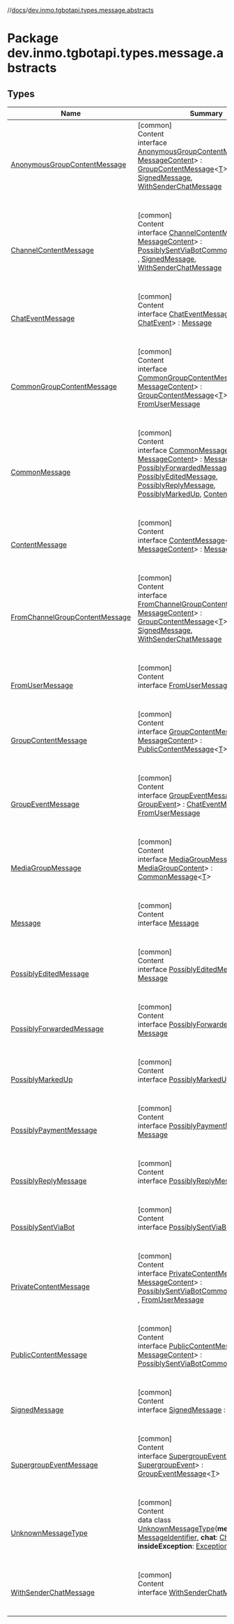 //[docs](../../index.md)/[dev.inmo.tgbotapi.types.message.abstracts](index.md)



# Package dev.inmo.tgbotapi.types.message.abstracts  


## Types  
  
|  Name |  Summary | 
|---|---|
| <a name="dev.inmo.tgbotapi.types.message.abstracts/AnonymousGroupContentMessage///PointingToDeclaration/"></a>[AnonymousGroupContentMessage](-anonymous-group-content-message/index.md)| <a name="dev.inmo.tgbotapi.types.message.abstracts/AnonymousGroupContentMessage///PointingToDeclaration/"></a>[common]  <br>Content  <br>interface [AnonymousGroupContentMessage](-anonymous-group-content-message/index.md)<[T](-anonymous-group-content-message/index.md) : [MessageContent](../dev.inmo.tgbotapi.types.message.content.abstracts/-message-content/index.md)> : [GroupContentMessage](-group-content-message/index.md)<[T](-anonymous-group-content-message/index.md)> , [SignedMessage](-signed-message/index.md), [WithSenderChatMessage](-with-sender-chat-message/index.md)  <br><br><br>|
| <a name="dev.inmo.tgbotapi.types.message.abstracts/ChannelContentMessage///PointingToDeclaration/"></a>[ChannelContentMessage](-channel-content-message/index.md)| <a name="dev.inmo.tgbotapi.types.message.abstracts/ChannelContentMessage///PointingToDeclaration/"></a>[common]  <br>Content  <br>interface [ChannelContentMessage](-channel-content-message/index.md)<[T](-channel-content-message/index.md) : [MessageContent](../dev.inmo.tgbotapi.types.message.content.abstracts/-message-content/index.md)> : [PossiblySentViaBotCommonMessage](../dev.inmo.tgbotapi.types.message.content.abstracts/-possibly-sent-via-bot-common-message/index.md)<[T](-channel-content-message/index.md)> , [SignedMessage](-signed-message/index.md), [WithSenderChatMessage](-with-sender-chat-message/index.md)  <br><br><br>|
| <a name="dev.inmo.tgbotapi.types.message.abstracts/ChatEventMessage///PointingToDeclaration/"></a>[ChatEventMessage](-chat-event-message/index.md)| <a name="dev.inmo.tgbotapi.types.message.abstracts/ChatEventMessage///PointingToDeclaration/"></a>[common]  <br>Content  <br>interface [ChatEventMessage](-chat-event-message/index.md)<[T](-chat-event-message/index.md) : [ChatEvent](../dev.inmo.tgbotapi.types.message.ChatEvents.abstracts/-chat-event/index.md)> : [Message](-message/index.md)  <br><br><br>|
| <a name="dev.inmo.tgbotapi.types.message.abstracts/CommonGroupContentMessage///PointingToDeclaration/"></a>[CommonGroupContentMessage](-common-group-content-message/index.md)| <a name="dev.inmo.tgbotapi.types.message.abstracts/CommonGroupContentMessage///PointingToDeclaration/"></a>[common]  <br>Content  <br>interface [CommonGroupContentMessage](-common-group-content-message/index.md)<[T](-common-group-content-message/index.md) : [MessageContent](../dev.inmo.tgbotapi.types.message.content.abstracts/-message-content/index.md)> : [GroupContentMessage](-group-content-message/index.md)<[T](-common-group-content-message/index.md)> , [FromUserMessage](-from-user-message/index.md)  <br><br><br>|
| <a name="dev.inmo.tgbotapi.types.message.abstracts/CommonMessage///PointingToDeclaration/"></a>[CommonMessage](-common-message/index.md)| <a name="dev.inmo.tgbotapi.types.message.abstracts/CommonMessage///PointingToDeclaration/"></a>[common]  <br>Content  <br>interface [CommonMessage](-common-message/index.md)<[T](-common-message/index.md) : [MessageContent](../dev.inmo.tgbotapi.types.message.content.abstracts/-message-content/index.md)> : [Message](-message/index.md), [PossiblyForwardedMessage](-possibly-forwarded-message/index.md), [PossiblyEditedMessage](-possibly-edited-message/index.md), [PossiblyReplyMessage](-possibly-reply-message/index.md), [PossiblyMarkedUp](-possibly-marked-up/index.md), [ContentMessage](-content-message/index.md)<[T](-common-message/index.md)>   <br><br><br>|
| <a name="dev.inmo.tgbotapi.types.message.abstracts/ContentMessage///PointingToDeclaration/"></a>[ContentMessage](-content-message/index.md)| <a name="dev.inmo.tgbotapi.types.message.abstracts/ContentMessage///PointingToDeclaration/"></a>[common]  <br>Content  <br>interface [ContentMessage](-content-message/index.md)<[T](-content-message/index.md) : [MessageContent](../dev.inmo.tgbotapi.types.message.content.abstracts/-message-content/index.md)> : [Message](-message/index.md)  <br><br><br>|
| <a name="dev.inmo.tgbotapi.types.message.abstracts/FromChannelGroupContentMessage///PointingToDeclaration/"></a>[FromChannelGroupContentMessage](-from-channel-group-content-message/index.md)| <a name="dev.inmo.tgbotapi.types.message.abstracts/FromChannelGroupContentMessage///PointingToDeclaration/"></a>[common]  <br>Content  <br>interface [FromChannelGroupContentMessage](-from-channel-group-content-message/index.md)<[T](-from-channel-group-content-message/index.md) : [MessageContent](../dev.inmo.tgbotapi.types.message.content.abstracts/-message-content/index.md)> : [GroupContentMessage](-group-content-message/index.md)<[T](-from-channel-group-content-message/index.md)> , [SignedMessage](-signed-message/index.md), [WithSenderChatMessage](-with-sender-chat-message/index.md)  <br><br><br>|
| <a name="dev.inmo.tgbotapi.types.message.abstracts/FromUserMessage///PointingToDeclaration/"></a>[FromUserMessage](-from-user-message/index.md)| <a name="dev.inmo.tgbotapi.types.message.abstracts/FromUserMessage///PointingToDeclaration/"></a>[common]  <br>Content  <br>interface [FromUserMessage](-from-user-message/index.md)  <br><br><br>|
| <a name="dev.inmo.tgbotapi.types.message.abstracts/GroupContentMessage///PointingToDeclaration/"></a>[GroupContentMessage](-group-content-message/index.md)| <a name="dev.inmo.tgbotapi.types.message.abstracts/GroupContentMessage///PointingToDeclaration/"></a>[common]  <br>Content  <br>interface [GroupContentMessage](-group-content-message/index.md)<[T](-group-content-message/index.md) : [MessageContent](../dev.inmo.tgbotapi.types.message.content.abstracts/-message-content/index.md)> : [PublicContentMessage](-public-content-message/index.md)<[T](-group-content-message/index.md)>   <br><br><br>|
| <a name="dev.inmo.tgbotapi.types.message.abstracts/GroupEventMessage///PointingToDeclaration/"></a>[GroupEventMessage](-group-event-message/index.md)| <a name="dev.inmo.tgbotapi.types.message.abstracts/GroupEventMessage///PointingToDeclaration/"></a>[common]  <br>Content  <br>interface [GroupEventMessage](-group-event-message/index.md)<[T](-group-event-message/index.md) : [GroupEvent](../dev.inmo.tgbotapi.types.message.ChatEvents.abstracts/-group-event/index.md)> : [ChatEventMessage](-chat-event-message/index.md)<[T](-group-event-message/index.md)> , [FromUserMessage](-from-user-message/index.md)  <br><br><br>|
| <a name="dev.inmo.tgbotapi.types.message.abstracts/MediaGroupMessage///PointingToDeclaration/"></a>[MediaGroupMessage](-media-group-message/index.md)| <a name="dev.inmo.tgbotapi.types.message.abstracts/MediaGroupMessage///PointingToDeclaration/"></a>[common]  <br>Content  <br>interface [MediaGroupMessage](-media-group-message/index.md)<[T](-media-group-message/index.md) : [MediaGroupContent](../dev.inmo.tgbotapi.types.message.content.abstracts/-media-group-content/index.md)> : [CommonMessage](-common-message/index.md)<[T](-media-group-message/index.md)>   <br><br><br>|
| <a name="dev.inmo.tgbotapi.types.message.abstracts/Message///PointingToDeclaration/"></a>[Message](-message/index.md)| <a name="dev.inmo.tgbotapi.types.message.abstracts/Message///PointingToDeclaration/"></a>[common]  <br>Content  <br>interface [Message](-message/index.md)  <br><br><br>|
| <a name="dev.inmo.tgbotapi.types.message.abstracts/PossiblyEditedMessage///PointingToDeclaration/"></a>[PossiblyEditedMessage](-possibly-edited-message/index.md)| <a name="dev.inmo.tgbotapi.types.message.abstracts/PossiblyEditedMessage///PointingToDeclaration/"></a>[common]  <br>Content  <br>interface [PossiblyEditedMessage](-possibly-edited-message/index.md) : [Message](-message/index.md)  <br><br><br>|
| <a name="dev.inmo.tgbotapi.types.message.abstracts/PossiblyForwardedMessage///PointingToDeclaration/"></a>[PossiblyForwardedMessage](-possibly-forwarded-message/index.md)| <a name="dev.inmo.tgbotapi.types.message.abstracts/PossiblyForwardedMessage///PointingToDeclaration/"></a>[common]  <br>Content  <br>interface [PossiblyForwardedMessage](-possibly-forwarded-message/index.md) : [Message](-message/index.md)  <br><br><br>|
| <a name="dev.inmo.tgbotapi.types.message.abstracts/PossiblyMarkedUp///PointingToDeclaration/"></a>[PossiblyMarkedUp](-possibly-marked-up/index.md)| <a name="dev.inmo.tgbotapi.types.message.abstracts/PossiblyMarkedUp///PointingToDeclaration/"></a>[common]  <br>Content  <br>interface [PossiblyMarkedUp](-possibly-marked-up/index.md)  <br><br><br>|
| <a name="dev.inmo.tgbotapi.types.message.abstracts/PossiblyPaymentMessage///PointingToDeclaration/"></a>[PossiblyPaymentMessage](-possibly-payment-message/index.md)| <a name="dev.inmo.tgbotapi.types.message.abstracts/PossiblyPaymentMessage///PointingToDeclaration/"></a>[common]  <br>Content  <br>interface [PossiblyPaymentMessage](-possibly-payment-message/index.md) : [Message](-message/index.md)  <br><br><br>|
| <a name="dev.inmo.tgbotapi.types.message.abstracts/PossiblyReplyMessage///PointingToDeclaration/"></a>[PossiblyReplyMessage](-possibly-reply-message/index.md)| <a name="dev.inmo.tgbotapi.types.message.abstracts/PossiblyReplyMessage///PointingToDeclaration/"></a>[common]  <br>Content  <br>interface [PossiblyReplyMessage](-possibly-reply-message/index.md)  <br><br><br>|
| <a name="dev.inmo.tgbotapi.types.message.abstracts/PossiblySentViaBot///PointingToDeclaration/"></a>[PossiblySentViaBot](-possibly-sent-via-bot/index.md)| <a name="dev.inmo.tgbotapi.types.message.abstracts/PossiblySentViaBot///PointingToDeclaration/"></a>[common]  <br>Content  <br>interface [PossiblySentViaBot](-possibly-sent-via-bot/index.md)  <br><br><br>|
| <a name="dev.inmo.tgbotapi.types.message.abstracts/PrivateContentMessage///PointingToDeclaration/"></a>[PrivateContentMessage](-private-content-message/index.md)| <a name="dev.inmo.tgbotapi.types.message.abstracts/PrivateContentMessage///PointingToDeclaration/"></a>[common]  <br>Content  <br>interface [PrivateContentMessage](-private-content-message/index.md)<[T](-private-content-message/index.md) : [MessageContent](../dev.inmo.tgbotapi.types.message.content.abstracts/-message-content/index.md)> : [PossiblySentViaBotCommonMessage](../dev.inmo.tgbotapi.types.message.content.abstracts/-possibly-sent-via-bot-common-message/index.md)<[T](-private-content-message/index.md)> , [FromUserMessage](-from-user-message/index.md)  <br><br><br>|
| <a name="dev.inmo.tgbotapi.types.message.abstracts/PublicContentMessage///PointingToDeclaration/"></a>[PublicContentMessage](-public-content-message/index.md)| <a name="dev.inmo.tgbotapi.types.message.abstracts/PublicContentMessage///PointingToDeclaration/"></a>[common]  <br>Content  <br>interface [PublicContentMessage](-public-content-message/index.md)<[T](-public-content-message/index.md) : [MessageContent](../dev.inmo.tgbotapi.types.message.content.abstracts/-message-content/index.md)> : [PossiblySentViaBotCommonMessage](../dev.inmo.tgbotapi.types.message.content.abstracts/-possibly-sent-via-bot-common-message/index.md)<[T](-public-content-message/index.md)>   <br><br><br>|
| <a name="dev.inmo.tgbotapi.types.message.abstracts/SignedMessage///PointingToDeclaration/"></a>[SignedMessage](-signed-message/index.md)| <a name="dev.inmo.tgbotapi.types.message.abstracts/SignedMessage///PointingToDeclaration/"></a>[common]  <br>Content  <br>interface [SignedMessage](-signed-message/index.md) : [Message](-message/index.md)  <br><br><br>|
| <a name="dev.inmo.tgbotapi.types.message.abstracts/SupergroupEventMessage///PointingToDeclaration/"></a>[SupergroupEventMessage](-supergroup-event-message/index.md)| <a name="dev.inmo.tgbotapi.types.message.abstracts/SupergroupEventMessage///PointingToDeclaration/"></a>[common]  <br>Content  <br>interface [SupergroupEventMessage](-supergroup-event-message/index.md)<[T](-supergroup-event-message/index.md) : [SupergroupEvent](../dev.inmo.tgbotapi.types.message.ChatEvents.abstracts/-supergroup-event/index.md)> : [GroupEventMessage](-group-event-message/index.md)<[T](-supergroup-event-message/index.md)>   <br><br><br>|
| <a name="dev.inmo.tgbotapi.types.message.abstracts/UnknownMessageType///PointingToDeclaration/"></a>[UnknownMessageType](-unknown-message-type/index.md)| <a name="dev.inmo.tgbotapi.types.message.abstracts/UnknownMessageType///PointingToDeclaration/"></a>[common]  <br>Content  <br>data class [UnknownMessageType](-unknown-message-type/index.md)(**messageId**: [MessageIdentifier](../dev.inmo.tgbotapi.types/index.md#%5Bdev.inmo.tgbotapi.types%2FMessageIdentifier%2F%2F%2FPointingToDeclaration%2F%5D%2FClasslikes%2F625018081), **chat**: [Chat](../dev.inmo.tgbotapi.types.chat.abstracts/-chat/index.md), **date**: , **insideException**: [Exception](https://kotlinlang.org/api/latest/jvm/stdlib/kotlin/-exception/index.html)) : [Message](-message/index.md)  <br><br><br>|
| <a name="dev.inmo.tgbotapi.types.message.abstracts/WithSenderChatMessage///PointingToDeclaration/"></a>[WithSenderChatMessage](-with-sender-chat-message/index.md)| <a name="dev.inmo.tgbotapi.types.message.abstracts/WithSenderChatMessage///PointingToDeclaration/"></a>[common]  <br>Content  <br>interface [WithSenderChatMessage](-with-sender-chat-message/index.md)  <br><br><br>|

